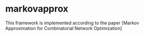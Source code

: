 # markovapprox

This framework is implemented according to the paper [Markov Approximation for Combinatorial Network Optimization]
